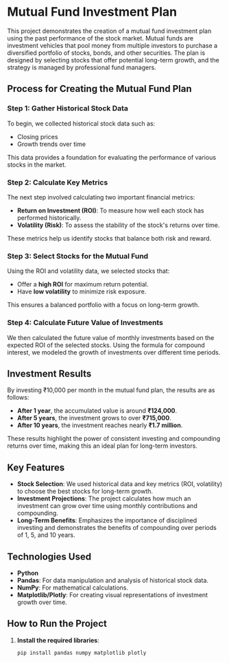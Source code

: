 # Mutual Fund Investment Plan

This project demonstrates the creation of a mutual fund investment plan using the past performance of the stock market. Mutual funds are investment vehicles that pool money from multiple investors to purchase a diversified portfolio of stocks, bonds, and other securities. The plan is designed by selecting stocks that offer potential long-term growth, and the strategy is managed by professional fund managers.

## Process for Creating the Mutual Fund Plan

### Step 1: Gather Historical Stock Data
To begin, we collected historical stock data such as:
- Closing prices
- Growth trends over time

This data provides a foundation for evaluating the performance of various stocks in the market.

### Step 2: Calculate Key Metrics
The next step involved calculating two important financial metrics:
- **Return on Investment (ROI)**: To measure how well each stock has performed historically.
- **Volatility (Risk)**: To assess the stability of the stock's returns over time.

These metrics help us identify stocks that balance both risk and reward.

### Step 3: Select Stocks for the Mutual Fund
Using the ROI and volatility data, we selected stocks that:
- Offer a **high ROI** for maximum return potential.
- Have **low volatility** to minimize risk exposure.

This ensures a balanced portfolio with a focus on long-term growth.

### Step 4: Calculate Future Value of Investments
We then calculated the future value of monthly investments based on the expected ROI of the selected stocks. Using the formula for compound interest, we modeled the growth of investments over different time periods.

## Investment Results

By investing ₹10,000 per month in the mutual fund plan, the results are as follows:
- **After 1 year**, the accumulated value is around **₹124,000**.
- **After 5 years**, the investment grows to over **₹715,000**.
- **After 10 years**, the investment reaches nearly **₹1.7 million**.

These results highlight the power of consistent investing and compounding returns over time, making this an ideal plan for long-term investors.

## Key Features

- **Stock Selection**: We used historical data and key metrics (ROI, volatility) to choose the best stocks for long-term growth.
- **Investment Projections**: The project calculates how much an investment can grow over time using monthly contributions and compounding.
- **Long-Term Benefits**: Emphasizes the importance of disciplined investing and demonstrates the benefits of compounding over periods of 1, 5, and 10 years.

## Technologies Used

- **Python**
- **Pandas**: For data manipulation and analysis of historical stock data.
- **NumPy**: For mathematical calculations.
- **Matplotlib/Plotly**: For creating visual representations of investment growth over time.

## How to Run the Project

1. **Install the required libraries**:
   ```bash
   pip install pandas numpy matplotlib plotly
